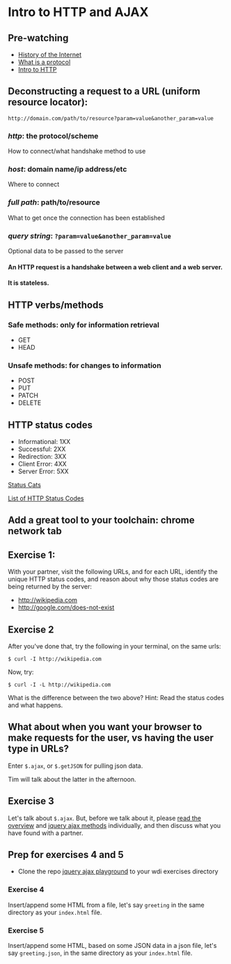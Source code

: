 # Intro to HTTP and AJAX

## Pre-watching

* [History of the Internet](https://www.youtube.com/watch?v=9hIQjrMHTv4)
* [What is a protocol](https://www.youtube.com/watch?v=VlKks__ZhI0)
* [Intro to HTTP](https://www.youtube.com/watch?v=AMf7IX1vu9U)

## Deconstructing a request to a URL (uniform resource locator):

```
http://domain.com/path/to/resource?param=value&another_param=value
```

### _http_: the protocol/scheme
How to connect/what handshake method to use
### _host_: domain name/ip address/etc
Where to connect
### _full path_: path/to/resource
What to get once the connection has been established
### _query string_: `?param=value&another_param=value`
Optional data to be passed to the server

#### An HTTP request is a handshake between a web client and a web server.
#### It is stateless.

## HTTP verbs/methods

### Safe methods: only for information retrieval

* GET
* HEAD

### Unsafe methods: for changes to information

* POST
* PUT
* PATCH
* DELETE

## HTTP status codes

* Informational: 1XX
* Successful: 2XX
* Redirection: 3XX
* Client Error: 4XX
* Server Error: 5XX

[Status Cats](https://www.flickr.com/photos/girliemac/sets/72157628409467125)

[List of HTTP Status Codes](https://developer.mozilla.org/en-US/docs/Web/HTTP/Response_codes)

## Add a great tool to your toolchain: chrome network tab

## Exercise 1:

With your partner, visit the following URLs, and for each URL, identify the unique HTTP status codes, and reason about why those status codes are being returned by the server:

* http://wikipedia.com
* http://google.com/does-not-exist

## Exercise 2

After you've done that, try the following in your terminal, on the same urls:

```
$ curl -I http://wikipedia.com
```

Now, try:

```
$ curl -I -L http://wikipedia.com
```

What is the difference between the two above?
Hint: Read the status codes and what happens.

## What about when you want your browser to make requests for the user, vs having the user type in URLs?

Enter `$.ajax`, or `$.getJSON` for pulling json data. 

Tim will talk about the latter in the afternoon.

## Exercise 3

Let's talk about `$.ajax`. But, before we talk about it, please [read the overview](http://learn.jquery.com/ajax/) and [jquery ajax methods](http://learn.jquery.com/ajax/jquery-ajax-methods/) individually, and then discuss what you have found with a partner.

## Prep for exercises 4 and 5

* Clone the repo [jquery ajax playground](https://github.com/wdi-sf-jan/jquery-ajax-playground) to your wdi exercises directory

### Exercise 4

Insert/append some HTML from a file, let's say `greeting` in the same directory as your `index.html` file.

### Exercise 5

Insert/append some HTML, based on some JSON data in a json file, let's say `greeting.json`, in the same directory as your `index.html` file.